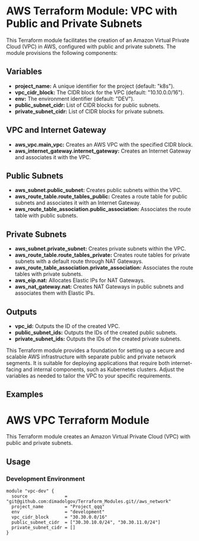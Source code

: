 # AWS Terraform Module: VPC with Public and Private Subnets

This Terraform module facilitates the creation of an Amazon Virtual Private Cloud (VPC) in AWS, configured with public and private subnets. The module provisions the following components:

## Variables
- **project_name:** A unique identifier for the project (default: "k8s").
- **vpc_cidr_block:** The CIDR block for the VPC (default: "10.10.0.0/16").
- **env:** The environment identifier (default: "DEV").
- **public_subnet_cidr:** List of CIDR blocks for public subnets.
- **private_subnet_cidr:** List of CIDR blocks for private subnets.

## VPC and Internet Gateway
- **aws_vpc.main_vpc:** Creates an AWS VPC with the specified CIDR block.
- **aws_internet_gateway.internet_gateway:** Creates an Internet Gateway and associates it with the VPC.

## Public Subnets
- **aws_subnet.public_subnet:** Creates public subnets within the VPC.
- **aws_route_table.route_tables_public:** Creates a route table for public subnets and associates it with an Internet Gateway.
- **aws_route_table_association.public_association:** Associates the route table with public subnets.

## Private Subnets
- **aws_subnet.private_subnet:** Creates private subnets within the VPC.
- **aws_route_table.route_tables_private:** Creates route tables for private subnets with a default route through NAT Gateways.
- **aws_route_table_association.private_association:** Associates the route tables with private subnets.
- **aws_eip.nat:** Allocates Elastic IPs for NAT Gateways.
- **aws_nat_gateway.nat:** Creates NAT Gateways in public subnets and associates them with Elastic IPs.

## Outputs
- **vpc_id:** Outputs the ID of the created VPC.
- **public_subnet_ids:** Outputs the IDs of the created public subnets.
- **private_subnet_ids:** Outputs the IDs of the created private subnets.

This Terraform module provides a foundation for setting up a secure and scalable AWS infrastructure with separate public and private network segments. It is suitable for deploying applications that require both internet-facing and internal components, such as Kubernetes clusters. Adjust the variables as needed to tailor the VPC to your specific requirements.

## Examples
# AWS VPC Terraform Module

This Terraform module creates an Amazon Virtual Private Cloud (VPC) with public and private subnets.

## Usage

### Development Environment

```hcl
module "vpc-dev" {
  source              = "git@github.com:dimadolgov/Terraform_Modules.git//aws_network"
  project_name        = "Project_qqq"
  env                 = "development"
  vpc_cidr_block      = "30.30.0.0/16"
  public_subnet_cidr  = ["30.30.10.0/24", "30.30.11.0/24"]
  private_subnet_cidr = []
}
